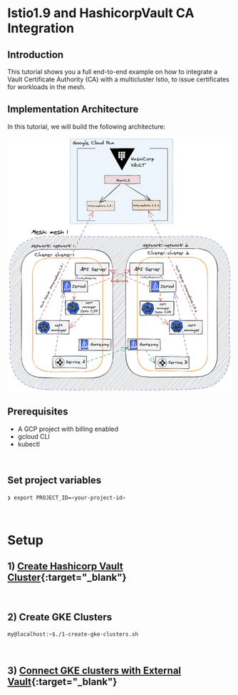 # Istio1.9 and HashicorpVault CA Integration

## Introduction

This tutorial shows you a full end-to-end example on how to integrate a Vault Certificate Authority (CA) with a multicluster Istio, to issue certificates for workloads in the mesh.



## Implementation Architecture

In this tutorial, we will build the following architecture:

![arch-diagram](resources/images/medium1.png)

## Prerequisites


- A GCP project with billing enabled
- gcloud CLI
- kubectl

<br/>

## Set project variables

``` bash
❯ export PROJECT_ID=<your-project-id>
```

<br/>


# Setup

## 1) [Create Hashicorp Vault Cluster](https://github.com/kelseyhightower/serverless-vault-with-cloud-run#tutorial){:target="_blank"}
<br/>

## 2) Create GKE Clusters


```bash
my@localhost:~$./1-create-gke-clusters.sh
```
<br/>

## 3) [Connect GKE clusters with External Vault](k8s-external-vault.md){:target="_blank"}